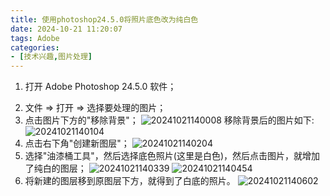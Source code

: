 ```yaml
---
title: 使用photoshop24.5.0将照片底色改为纯白色
date: 2024-10-21 11:20:07
tags: Adobe
categories: 
- [技术兴趣,图片处理]
---
```

1. 打开 Adobe Photoshop 24.5.0 软件；
<!--more-->
2. 文件 => 打开 => 选择要处理的图片；
3. 点击图片下方的"移除背景"；
   ![20241021140008](https://raw.githubusercontent.com/shenguosai/MyPic/img/img/20241021140008.png)
   移除背景后的图片如下:
   ![20241021140104](https://raw.githubusercontent.com/shenguosai/MyPic/img/img/20241021140104.png)
4. 点击右下角"创建新图层"；
   ![20241021140204](https://raw.githubusercontent.com/shenguosai/MyPic/img/img/20241021140204.png)
5. 选择"油漆桶工具"，然后选择底色照片(这里是白色)，然后点击图片，就增加了纯白的图层；
   ![20241021140339](https://raw.githubusercontent.com/shenguosai/MyPic/img/img/20241021140339.png)
   ![20241021140454](https://raw.githubusercontent.com/shenguosai/MyPic/img/img/20241021140454.png)
6. 将新建的图层移到原图层下方，就得到了白底的照片。
   ![20241021140602](https://raw.githubusercontent.com/shenguosai/MyPic/img/img/20241021140602.png)
